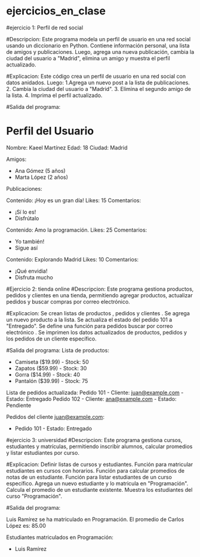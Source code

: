 # ejercicios_en_clase


#ejercicio 1: Perfil de red social 

#Descripcion: Este programa modela un perfil de usuario en una red social usando un diccionario en Python. Contiene información personal, una lista de amigos y publicaciones. Luego, agrega una nueva publicación, cambia la ciudad del usuario a "Madrid", elimina un amigo y muestra el perfil actualizado.

#Explicacion:
Este código crea un perfil de usuario en una red social con datos anidados. Luego:
1.Agrega un nuevo post a la lista de publicaciones.
2. Cambia la ciudad del usuario a "Madrid".
3. Elimina el segundo amigo de la lista.
4. Imprima el perfil actualizado.

#Salida del programa:

Perfil del Usuario
==============================
Nombre: Kaeel Martínez
Edad: 18
Ciudad: Madrid

Amigos:
- Ana Gómez (5 años)
- Marta López (2 años)

Publicaciones:

Contenido: ¡Hoy es un gran día!
Likes: 15
Comentarios:
  - ¡Sí lo es!
  - Disfrútalo

Contenido: Amo la programación.
Likes: 25
Comentarios:
  - Yo también!
  - Sigue así

Contenido: Explorando Madrid
Likes: 10
Comentarios:
  - ¡Qué envidia!
  - Disfruta mucho



#Ejercicio 2: tienda online
#Descripcion:
Este programa gestiona productos, pedidos y clientes en una tienda, permitiendo agregar productos, actualizar pedidos y buscar compras por correo electrónico.


#Explicacion:
Se crean listas de productos , pedidos y clientes .
Se agrega un nuevo producto a la lista.
Se actualiza el estado del pedido 101 a "Entregado".
Se define una función para pedidos buscar por correo electrónico .
Se imprimen los datos actualizados de productos, pedidos y los pedidos de un cliente específico.

#Salida del programa:
Lista de productos:
- Camiseta ($19.99) - Stock: 50
- Zapatos ($59.99) - Stock: 30
- Gorra ($14.99) - Stock: 40
- Pantalón ($39.99) - Stock: 75

 Lista de pedidos actualizada:
  Pedido 101 - Cliente: juan@example.com - Estado: Entregado
  Pedido 102 - Cliente: ana@example.com - Estado: Pendiente

 Pedidos del cliente juan@example.com:
- Pedido 101 - Estado: Entregado



#ejercicio 3: universidad
#Descripcion:
Este programa gestiona cursos, estudiantes y matrículas, permitiendo inscribir alumnos, calcular promedios y listar estudiantes por curso.

#Explicacion:
Definir listas de cursos y estudiantes.
Función para matricular estudiantes en cursos con horarios.
Función para calcular promedios de notas de un estudiante.
Función para listar estudiantes de un curso específico.
Agrega un nuevo estudiante y lo matricula en "Programación".
Calcula el promedio de un estudiante existente.
Muestra los estudiantes del curso "Programación".

#Salida del programa:

Luis Ramírez se ha matriculado en Programación.
El promedio de Carlos López es: 85.00

Estudiantes matriculados en Programación:
- Luis Ramírez
